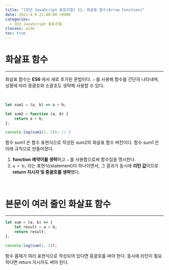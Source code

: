 ```yaml
---
title: "[모던 JavaScript 튜토리얼] 11. 화살표 함수(Arrow Function)"
date: 2021-4-9 21:48:00 +0900
categories:
  - 모던 JavaScript 튜토리얼
classes: wide
toc: true
---
```


# 화살표 함수

---

화살표 함수는 **ES6** 에서 새로 추가된 문법이다. `⇒` 를 사용해 함수를 간단히 나타내며, 상황에 따라 중괄호와 소괄호도 생략해 사용할 수 있다.

<br>

```jsx
let sum1 = (a, b) => a + b;

let sum2 = function (a, b) {
    return a + b;
};

console.log(sum1(1, 2)); // 3
```

함수 sum1 은 함수 표현식으로 작성된 sum2의 화살표 함수 버전이다. 함수 sum1 은 아래 규칙으로 만들어졌다.

1. **function 예약어를 생략**하고 `⇒` 를 사용함으로써 함수임을 명시한다.
2. `a + b;` 라는 표현식(statement)이 하나이면서, 그 결과가 동시에 **리턴 값**이므로 **return 지시자 및 중괄호를 생략**했다.

<br>

# 본문이 여러 줄인 화살표 함수

---

```jsx
let sum = (a, b) => {
    let result = a + b;
    return result;
};

console.log(sum(1, 2));
```

함수 몸체가 여러 표현식으로 작성되어 있다면 중괄호를 써야 한다. 동시에 리턴이 필요하다면 return 지시자도 써야 된다.